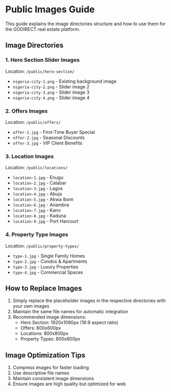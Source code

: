 # Public Images Guide

This guide explains the image directories structure and how to use them for the GODIRECT real estate platform.

## Image Directories

### 1. Hero Section Slider Images
Location: `/public/hero-section/`
- `nigeria-city-1.png` - Existing background image
- `nigeria-city-2.png` - Slider image 2
- `nigeria-city-3.png` - Slider image 3
- `nigeria-city-4.png` - Slider image 4

### 2. Offers Images
Location: `/public/offers/`
- `offer-1.jpg` - First-Time Buyer Special
- `offer-2.jpg` - Seasonal Discounts
- `offer-3.jpg` - VIP Client Benefits

### 3. Location Images
Location: `/public/locations/`
- `location-1.jpg` - Enugu
- `location-2.jpg` - Calabar
- `location-3.jpg` - Lagos
- `location-4.jpg` - Abuja
- `location-5.jpg` - Akwa Ibom
- `location-6.jpg` - Anambra
- `location-7.jpg` - Kano
- `location-8.jpg` - Kaduna
- `location-9.jpg` - Port Harcourt

### 4. Property Type Images
Location: `/public/property-types/`
- `type-1.jpg` - Single Family Homes
- `type-2.jpg` - Condos & Apartments
- `type-3.jpg` - Luxury Properties
- `type-4.jpg` - Commercial Spaces

## How to Replace Images

1. Simply replace the placeholder images in the respective directories with your own images
2. Maintain the same file names for automatic integration
3. Recommended image dimensions:
   - Hero Section: 1920x1080px (16:9 aspect ratio)
   - Offers: 800x600px
   - Locations: 800x800px
   - Property Types: 800x800px

## Image Optimization Tips

1. Compress images for faster loading
2. Use descriptive file names
3. Maintain consistent image dimensions
4. Ensure images are high quality but optimized for web